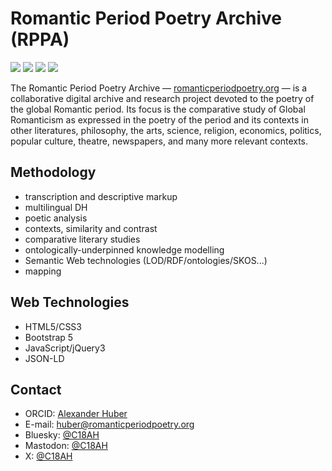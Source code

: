 Romantic Period Poetry Archive (RPPA)
======
![](https://img.shields.io/github/last-commit/alhuber1502/RPPA.svg?style=flat)
![](https://img.shields.io/badge/license-CC%20BY--SA-orange.svg?style=flat)
![](https://img.shields.io/website-up-down-green-red/http/www.romanticperiodpoetry.org.svg?style=flat)
![](https://img.shields.io/maintenance/yes/2025.svg?style=flat)

The Romantic Period Poetry Archive — 
[romanticperiodpoetry.org](https://www.romanticperiodpoetry.org/) — is a
collaborative digital archive and research project devoted to the poetry 
of the global Romantic period.  Its focus is the 
comparative study of Global Romanticism as expressed in the poetry of the
period and its contexts in other literatures, philosophy, the arts, 
science, religion, economics, politics, popular culture, theatre, 
newspapers, and many more relevant contexts.

## Methodology
* transcription and descriptive markup
* multilingual DH
* poetic analysis
* contexts, similarity and contrast
* comparative literary studies
* ontologically-underpinned knowledge modelling
* Semantic Web technologies (LOD/RDF/ontologies/SKOS...)
* mapping

## Web Technologies
* HTML5/CSS3
* Bootstrap 5
* JavaScript/jQuery3
* JSON-LD

## Contact
* ORCID: [Alexander Huber](http://orcid.org/0000-0002-2151-6415)
* E-mail: [huber@romanticperiodpoetry.org](mailto:huber@romanticperiodpoetry.org)
* Bluesky: [@C18AH](https://bsky.app/profile/c18ah.bsky.social)
* Mastodon: [@C18AH](https://hcommons.social/@c18ah)
* X: [@C18AH](https://twitter.com/C18AH)
